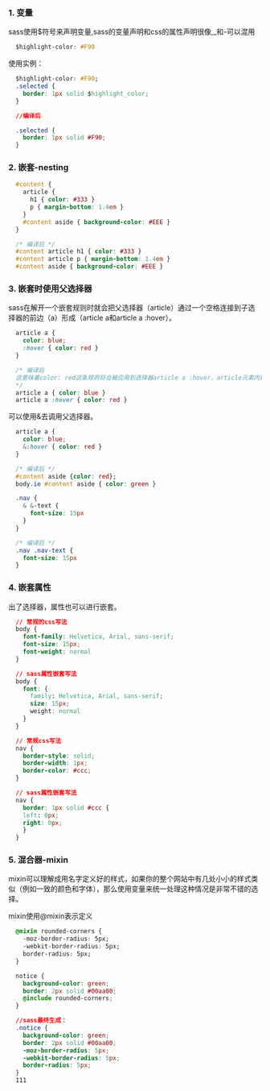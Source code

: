### 1. 变量
sass使用$符号来声明变量,sass的变量声明和css的属性声明很像,_和-可以混用
```css
  $highlight-color: #F90
```
使用实例：
```css
  $highlight-color: #F90;
  .selected {
    border: 1px solid $highlight_color;
  }

  //编译后

  .selected {
    border: 1px solid #F90;
  }
```
### 2. 嵌套-nesting
```css
  #content {
    article {
      h1 { color: #333 }
      p { margin-bottom: 1.4em }
    }
    #content aside { background-color: #EEE }
  }

  /* 编译后 */
  #content article h1 { color: #333 }
  #content article p { margin-bottom: 1.4em }
  #content aside { background-color: #EEE }
```

### 3. 嵌套时使用父选择器
sass在解开一个嵌套规则时就会把父选择器（article）通过一个空格连接到子选择器的前边（a）形成（article a和article a :hover）。
```css
  article a {
    color: blue;
    :hover { color: red }
  }

  /* 编译后 
  这意味着color: red这条规则将会被应用到选择器article a :hover，article元素内链接的所有子元素在被hover时都会变成红色。
  */
  article a { color: blue }
  article a :hover { color: red }
```
可以使用&去调用父选择器。
```css
  article a {
    color: blue;
    &:hover { color: red }
  }

  /* 编译后 */
  #content aside {color: red};
  body.ie #content aside { color: green }

  .nav {
    & &-text {
      font-size: 15px
    }
  }

  /* 编译后 */
  .nav .nav-text {
    font-size: 15px
  }
```

### 4. 嵌套属性
出了选择器，属性也可以进行嵌套。
```css
  // 常规的css写法
  body {
    font-family: Helvetica, Arial, sans-serif;
    font-size: 15px;
    font-weight: normal
  }

  // sass属性嵌套写法
  body {
    font: {
      family: Helvetica, Arial, sans-serif;
      size: 15px;
      weight: normal
    }
  }

  // 常规css写法
  nav {
    border-style: solid;
    border-width: 1px;
    border-color: #ccc;
  }

  // sass属性嵌套写法
  nav {
    border: 1px solid #ccc {
    left: 0px;
    right: 0px;
    }
  }
```

### 5. 混合器-mixin
mixin可以理解成用名字定义好的样式，如果你的整个网站中有几处小小的样式类似（例如一致的颜色和字体），那么使用变量来统一处理这种情况是非常不错的选择。

mixin使用@mixin表示定义

```css
  @mixin rounded-corners {
    -moz-border-radius: 5px;
    -webkit-border-radius: 5px;
    border-radius: 5px;
  }

  notice {
    background-color: green;
    border: 2px solid #00aa00;
    @include rounded-corners;
  }

  //sass最终生成：
  .notice {
    background-color: green;
    border: 2px solid #00aa00;
    -moz-border-radius: 5px;
    -webkit-border-radius: 5px;
    border-radius: 5px;
  }
  111
```